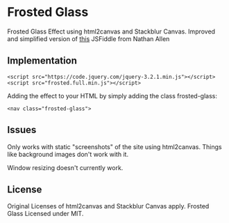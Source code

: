 # Frosted Glass

Frosted Glass Effect using html2canvas and Stackblur Canvas.
Improved and simplified version of [this](https://jsfiddle.net/nallenscott/WtQjY/41/) JSFiddle from Nathan Allen

## Implementation

```
<script src="https://code.jquery.com/jquery-3.2.1.min.js"></script>
<script src="frosted.full.min.js"></script>
```

Adding the effect to your HTML by simply adding the class frosted-glass:
```
<nav class="frosted-glass">
```

## Issues

Only works with static "screenshots" of the site using html2canvas.
Things like background images don't work with it.

Window resizing doesn't currently work.

## License

Original Licenses of html2canvas and Stackblur Canvas apply.
Frosted Glass Licensed under MIT.
